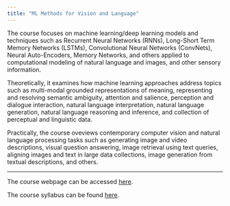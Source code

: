 ```yaml
---
title: "ML Methods for Vision and Language"
---
```

The course focuses on machine learning/deep learning models and techniques such as Recurrent Neural Networks (RNNs), Long-Short Term Memory Networks (LSTMs), Convolutional Neural Networks (ConvNets), Neural Auto-Encoders, Memory Networks, and others applied to computational modeling of natural language and images, and other sensory information. 

Theoretically, it examines how machine learning approaches address topics such as multi-modal grounded representations of meaning, representing and resolving semantic ambiguity, attention and salience, perception and dialogue interaction, natural language interpretation, natural language generation, natural language reasoning and inference, and collection of perceptual and linguistic data. 

Practically, the course oveviews contemporary computer vision and natural language processing tasks such as generating image and video descriptions, visual question answering, image retrieval using text queries, aligning images and text in large data collections, image generation from textual descriptions, and others.

---
The course webpage can be accessed [here](https://gu-clasp.github.io/research/language-and-perception-group/courses/ml-vl/ml-vl/).

The course syllabus can be found [here](https://gu-clasp.github.io/2fa647f2b6d18ffe822064c111cec63e/course-plan-ml-vl.pdf).
